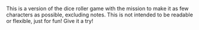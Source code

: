 This is a version of the dice roller game with the mission to make it as few characters as possible, excluding notes. This is not intended to be readable or flexible, just for fun! Give it a try!
